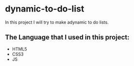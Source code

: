 # dynamic-to-do-list
In this project I will try to make adynamic to do lists.
## The Language that I used in this project:
- HTML5
- CSS3
- JS

